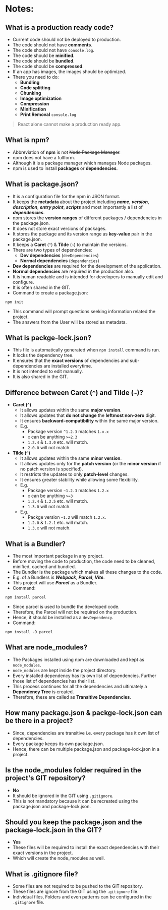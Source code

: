 # Notes:

## What is a production ready code?
- Current code should not be deployed to production.
- The code should not have **comments**.
- The code should not have `console.log`.
- The code should be **minified**.
- The code should be **bundled**.
- The code should be **compressed**.
- If an app has images, the images should be optimized.
- There you need to do:
    - **Bundling**
    - **Code splitting**
    - **Chunking**
    - **Image optimization**
    - **Compression**
    - **Minification**
    - **Print Removal** `console.log`
> React alone cannot make a production ready app.

## What is npm?
- Abbreviation of **npm** is not ~~Node Package Manager~~.
- npm does not have a fullform.
- Although it is a package manager which manages Node packages.
- npm is used to install **packages** or **dependencies**.

## What is package.json?
- It is a configuration file for the npm in JSON format.
- It keeps the **metadata** about the project including **_name_**, **_version_**, **_description_**, **_entry point_**, **_scripts_** and most importantly a list of **_dependencies_**.
- npm stores the **version ranges** of different packages / dependencies in the package.json.
- It does not store exact versions of packages.
- It stores the package and its version range as **key-value** pair in the package.json.
- It keeps a **Caret** (`^`) & **Tilde** (`~`) to maintain the versions.
- There are two types of dependencies:
    - **Dev dependencies** (`devDependencies`)
    - **Normal dependencies** (`dependencies`)
- **Dev dependencies** are required for the development of the application.
- **Normal dependencies** are required in the production also.
- It is human readable and is intended for developers to manually edit and configure.
- It is often shared in the GIT.
- Command to create a package.json:
```
npm init
```
- This command will prompt questions seeking information related the project.
- The answers from the User will be stored as metadata.

## What is packge-lock.json?
- This file is automatically generated when `npm install` command is run.
- It locks the dependency tree.
- It ensures that the **exact versions** of dependencies and sub-dependencies are installed everytime.
- It is not intended to edit manually.
- It is also shared in the GIT.

## Difference between Caret (`^`) and Tilde (`~`)?
- **Caret (`^`)**
    - It allows updates within the same **major version**.
    - It allows updates that **do not change** the **leftmost non-zero** digit.
    - It ensures **backward-compatibility** within the same major version.
    - E.g.
        - Package version `^1.2.3` matches `1.x.x`
        - `x` can be anything `>=2.3`
        - `1.2.4` & `1.3.0` etc. will match.
        - `2.0.0` will not match.
- **Tilde (`^`)**
    - It allows updates within the same **minor version**.
    - It allows updates only for the **patch version** (or the **minor version** if no patch version is specified).
    - It restricts the updates to only **patch-level** changes.
    - It ensures greater stability while allowing some flexibility.
    - E.g.
        - Package version `~1.2.3` matches `1.2.x`
        - `x` can be anything `>=3`
        - `1.2.4` & `1.2.5` etc. will match.
        - `1.3.0` will not match.
    - E.g.
        - Packge version `~1.2` will match `1.2.x`.
        - `1.2.0` & `1.2.1` etc. will match.
        - `1.3.x` will not match.

## What is a Bundler?
- The most important package in any project.
- Before moving the code to production, the code need to be cleaned, minified, cached and bundled.
- The Bundler is the package which makes all these changes to the code.
- E.g. of a Bundlers is **_Webpack_**, **_Parcel_**, **_Vite_**.
- This project will use **_Parcel_** as a Bundler.
- Command:
```
npm install parcel
```
- Since parcel is used to bundle the developed code.
- Therefore, the Parcel will not be required on the production.
- Hence, it should be installed as a `devDependency`.
- Command:
```
npm install -D parcel
```

## What are node_modules?
- The Packages installed using npm are downloaded and kept as `node_modules`.
- `node_modules` are kept inside the project directory.
- Every installed dependency has its own list of dependencies. Further those list of dependencies has their list.
- This process continues for all the dependencies and ultimately a **Dependency Tree** is created.
- Therefore, these are called as **Transitive Dependencies**.

## How many package.json & packge-lock.json can be there in a project?
- Since, dependencies are transitive i.e. every package has it own list of dependencies.
- Every package keeps its own package.json.
- Hence, there can be multiple package.json and package-lock.json in a project.

## Is the node_modules folder required in the project's GIT repository?
- **No**
- It should be ignored in the GIT using `.gitignore`.
- This is not mandatory because it can be recreated using the package.json and package-lock.json.

## Should you keep the package.json and the package-lock.json in the GIT?
- **Yes**
- These files will be required to install the exact dependencies with their exact versions in the project.
- Which will create the node_modules as well.

## What is .gitignore file?
- Some files are not required to be pushed to the GIT repository.
- These files are ignore from the GIT using the `.gitignore` file.
- Individual files, Folders and even patterns can be configured in the `.gitignore` file.
